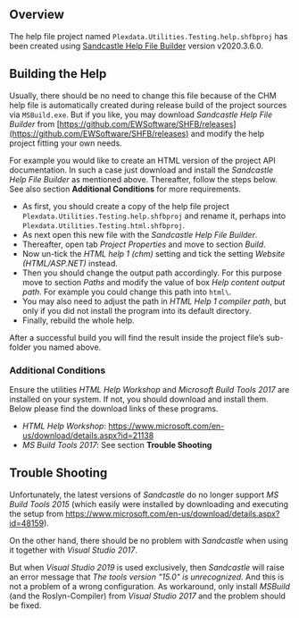 ## Overview

The help file project named `Plexdata.Utilities.Testing.help.shfbproj` has been created using 
[Sandcastle Help File Builder](http://ewsoftware.github.io/SHFB) version v2020.3.6.0.

## Building the Help

Usually, there should be no need to change this file because of the CHM help file is automatically 
created during release build of the project sources via `MSBuild.exe`. But if you like, you may 
download _Sandcastle Help File Builder_ from [https://github.com/EWSoftware/SHFB/releases](https://github.com/EWSoftware/SHFB/releases) 
and modify the help project fitting your own needs.

For example you would like to create an HTML version of the project API documentation. In such a 
case just download and install the _Sandcastle Help File Builder_ as mentioned above. Thereafter, 
follow the steps below. See also section **Additional Conditions** for more requirements.

* As first, you should create a copy of the help file project `Plexdata.Utilities.Testing.help.shfbproj` 
  and rename it, perhaps into `Plexdata.Utilities.Testing.html.shfbproj`. 
* As next open this new file with the _Sandcastle Help File Builder_.
* Thereafter, open tab _Project Properties_ and move to section _Build_. 
* Now un-tick the _HTML help 1 (chm)_ setting and tick the setting _Website (HTML/ASP.NET)_ instead.
* Then you should change the output path accordingly. For this purpose move to section _Paths_ and modify 
  the value of box _Help content output path_. For example you could change this path into `html\`. 
* You may also need to adjust the path in _HTML Help 1 compiler path_, but only if you did not install 
  the program into its default directory. 
* Finally, rebuild the whole help.

After a successful build you will find the result inside the project file’s sub-folder you named above.

### Additional Conditions

Ensure the utilities _HTML Help Workshop_ and _Microsoft Build Tools 2017_ are installed on your system. 
If not, you should download and install them. Below please find the download links of these programs.

* _HTML Help Workshop_: https://www.microsoft.com/en-us/download/details.aspx?id=21138
* _MS Build Tools 2017_: See section **Trouble Shooting**

## Trouble Shooting

Unfortunately, the latest versions of _Sandcastle_ do no longer support _MS Build Tools 2015_ (which easily 
were installed by downloading and executing the setup from https://www.microsoft.com/en-us/download/details.aspx?id=48159). 

On the other hand, there should be no problem with _Sandcastle_ when using it together with _Visual Studio 2017_.

But when _Visual Studio 2019_ is used exclusively, then _Sandcastle_ will raise an error message that _The 
tools version "15.0" is unrecognized._ And this is not a problem of a wrong configuration. As workaround, 
only install _MSBuild_ (and the Roslyn-Compiler) from _Visual Studio 2017_ and the problem should be fixed.

